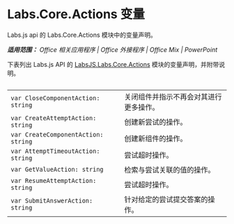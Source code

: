 ﻿
# Labs.Core.Actions 变量
Labs.js api 的 Labs.Core.Actions 模块中的变量声明。

 _**适用范围：** Office 相关应用程序 | Office 外接程序 | Office Mix | PowerPoint_

下表列出 Labs.js API 的 [LabsJS.Labs.Core.Actions](../../reference/office-mix/labsjs.labs.core.actions.md) 模块的变量声明，并附带说明。

## 


|||
|:-----|:-----|
| `var CloseComponentAction: string`|关闭组件并指示不再会对其进行更多操作。|
| `var CreateAttemptAction: string`|创建新尝试的操作。|
| `var CreateComponentAction: string`|创建新组件的操作。|
| `var AttemptTimeoutAction: string`|尝试超时操作。|
| `var GetValueAction: string`|检索与尝试关联的值的操作。|
| `var ResumeAttemptAction: string`|尝试超时操作。|
| `var SubmitAnswerAction: string`|针对给定的尝试提交答案的操作。|
